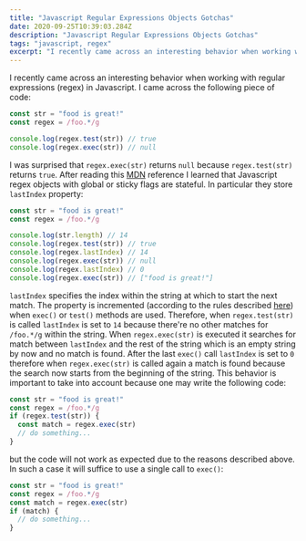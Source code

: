 ```yaml
---
title: "Javascript Regular Expressions Objects Gotchas"
date: 2020-09-25T10:39:03.284Z
description: "Javascript Regular Expressions Objects Gotchas"
tags: "javascript, regex"
excerpt: "I recently came across an interesting behavior when working with regular expressions (regex) in Javascript. I came across the following piece of code..."
---
```


I recently came across an interesting behavior when working with regular expressions (regex) in Javascript. I came across the following piece of code:

```js
const str = "food is great!"
const regex = /foo.*/g

console.log(regex.test(str)) // true
console.log(regex.exec(str)) // null
```

I was surprised that `regex.exec(str)` returns `null` because `regex.test(str)` returns `true`. After reading this [MDN](https://developer.mozilla.org/en-US/docs/Web/JavaScript/Reference/Global_Objects/RegExp/exec) reference I learned that Javascript regex objects with global or sticky flags are stateful. In particular they store `lastIndex` property:

```js
const str = "food is great!"
const regex = /foo.*/g

console.log(str.length) // 14
console.log(regex.test(str)) // true
console.log(regex.lastIndex) // 14
console.log(regex.exec(str)) // null
console.log(regex.lastIndex) // 0
console.log(regex.exec(str)) // ["food is great!"]
```

`lastIndex` specifies the index within the string at which to start the next match. The property is incremented (according to the rules described [here](https://developer.mozilla.org/en-US/docs/Web/JavaScript/Reference/Global_Objects/RegExp/lastIndex)) when `exec()` or `test()` methods are used. Therefore, when `regex.test(str)` is called `lastIndex` is set to `14` because there're no other matches for `/foo.*/g` within the string. When `regex.exec(str)` is executed it searches for match between `lastIndex` and the rest of the string which is an empty string by now and no match is found. After the last `exec()` call `lastIndex` is set to `0` therefore when `regex.exec(str)` is called again a match is found because the search now starts from the beginning of the string. This behavior is important to take into account because one may write the following code:

```js
const str = "food is great!"
const regex = /foo.*/g
if (regex.test(str)) {
  const match = regex.exec(str)
  // do something...
}
```

but the code will not work as expected due to the reasons described above. In such a case it will suffice to use a single call to `exec()`:

```js
const str = "food is great!"
const regex = /foo.*/g
const match = regex.exec(str)
if (match) {
  // do something...
}
```
